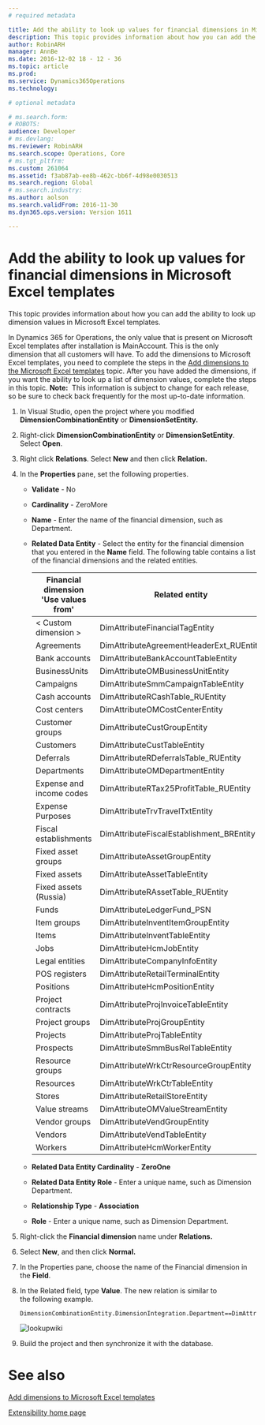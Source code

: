 ```yaml
---
# required metadata

title: Add the ability to look up values for financial dimensions in Microsoft Excel templates
description: This topic provides information about how you can add the ability to look up dimension values in Microsoft Excel templates.
author: RobinARH
manager: AnnBe
ms.date: 2016-12-02 18 - 12 - 36
ms.topic: article
ms.prod: 
ms.service: Dynamics365Operations
ms.technology: 

# optional metadata

# ms.search.form: 
# ROBOTS: 
audience: Developer
# ms.devlang: 
ms.reviewer: RobinARH
ms.search.scope: Operations, Core
# ms.tgt_pltfrm: 
ms.custom: 261064
ms.assetid: f3ab87ab-ee8b-462c-bb6f-4d98e0030513
ms.search.region: Global
# ms.search.industry: 
ms.author: aolson
ms.search.validFrom: 2016-11-30
ms.dyn365.ops.version: Version 1611

---
```


# Add the ability to look up values for financial dimensions in Microsoft Excel templates

This topic provides information about how you can add the ability to look up dimension values in Microsoft Excel templates.

In Dynamics 365 for Operations, the only value that is present on Microsoft Excel templates after installation is MainAccount. This is the only dimension that all customers will have. To add the dimensions to Microsoft Excel templates, you need to complete the steps in the [Add dimensions to the Microsoft Excel templates](dimensions-overview.md) topic. After you have added the dimensions, if you want the ability to look up a list of dimension values, complete the steps in this topic. **Note:**  This information is subject to change for each release, so be sure to check back frequently for the most up-to-date information.

1.  In Visual Studio, open the project where you modified **DimensionCombinationEntity** or **DimensionSetEntity.**
2.  Right-click **DimensionCombinationEntity** or **DimensionSetEntity**. Select **Open**.
3.  Right click **Relations**. Select **New** and then click **Relation.**
4.  In the **Properties** pane, set the following properties.
    -   **Validate** - No
    -   **Cardinality** - ZeroMore
    -   **Name** - Enter the name of the financial dimension, such as Department.
    -   **Related Data Entity** - Select the entity for the financial dimension that you entered in the **Name** field. The following table contains a list of the financial dimensions and the related entities.

        | **Financial dimension 'Use values from'** | **Related entity**                        |
        |-------------------------------------------|-------------------------------------------|
        | &lt; Custom dimension &gt;                | DimAttributeFinancialTagEntity            |
        | Agreements                                | DimAttributeAgreementHeaderExt\_RUEntity  |
        | Bank accounts                             | DimAttributeBankAccountTableEntity        |
        | BusinessUnits                             | DimAttributeOMBusinessUnitEntity          |
        | Campaigns                                 | DimAttributeSmmCampaignTableEntity        |
        | Cash accounts                             | DimAttributeRCashTable\_RUEntity          |
        | Cost centers                              | DimAttributeOMCostCenterEntity            |
        | Customer groups                           | DimAttributeCustGroupEntity               |
        | Customers                                 | DimAttributeCustTableEntity               |
        | Deferrals                                 | DimAttributeRDeferralsTable\_RUEntity     |
        | Departments                               | DimAttributeOMDepartmentEntity            |
        | Expense and income codes                  | DimAttributeRTax25ProfitTable\_RUEntity   |
        | Expense Purposes                          | DimAttributeTrvTravelTxtEntity            |
        | Fiscal establishments                     | DimAttributeFiscalEstablishment\_BREntity |
        | Fixed asset groups                        | DimAttributeAssetGroupEntity              |
        | Fixed assets                              | DimAttributeAssetTableEntity              |
        | Fixed assets (Russia)                     | DimAttributeRAssetTable\_RUEntity         |
        | Funds                                     | DimAttributeLedgerFund\_PSN               |
        | Item groups                               | DimAttributeInventItemGroupEntity         |
        | Items                                     | DimAttributeInventTableEntity             |
        | Jobs                                      | DimAttributeHcmJobEntity                  |
        | Legal entities                            | DimAttributeCompanyInfoEntity             |
        | POS registers                             | DimAttributeRetailTerminalEntity          |
        | Positions                                 | DimAttributeHcmPositionEntity             |
        | Project contracts                         | DimAttributeProjInvoiceTableEntity        |
        | Project groups                            | DimAttributeProjGroupEntity               |
        | Projects                                  | DimAttributeProjTableEntity               |
        | Prospects                                 | DimAttributeSmmBusRelTableEntity          |
        | Resource groups                           | DimAttributeWrkCtrResourceGroupEntity     |
        | Resources                                 | DimAttributeWrkCtrTableEntity             |
        | Stores                                    | DimAttributeRetailStoreEntity             |
        | Value streams                             | DimAttributeOMValueStreamEntity           |
        | Vendor groups                             | DimAttributeVendGroupEntity               |
        | Vendors                                   | DimAttributeVendTableEntity               |
        | Workers                                   | DimAttributeHcmWorkerEntity               |

    -   **Related Data Entity Cardinality** - **ZeroOne**
    -   **Related Data Entity Role** - Enter a unique name, such as Dimension Department.
    -   **Relationship Type** - **Association**
    -   **Role** - Enter a unique name, such as Dimension Department.

5.  Right-click the **Financial dimension** name under **Relations.**
6.  Select **New**, and then click **Normal.**
7.  In the Properties pane, choose the name of the Financial dimension in the **Field**.
8.  In the Related field, type **Value**. The new relation is similar to the following example.

        DimensionCombinationEntity.DimensionIntegration.Department==DimAttributeOMDepartmentEntity.Value

    ![lookupwiki](./media/lookupwiki.png)

9.  Build the project and then synchronize it with the database.


# See also

[Add dimensions to Microsoft Excel templates](add-dimensions-excel-templates.md)

[Extensibility home page](..\extensibility\extensibility-home-page.md)


